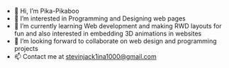 - 👋 Hi, I’m Pika-Pikaboo
- 👀 I’m interested in Programming and Designing web pages
- 🌱 I’m currently learning Web development and making RWD layouts for fun and also interested in embedding 3D animations in websites
- 💞️ I’m looking forward to collaborate on web design and programming projects
- 📫 Contact me at stevinjack1ina1000@gmail.com

<!---
Pika-Pikaboo/Pika-Pikaboo is a ✨ special ✨ repository because its `README.md` (this file) appears on your GitHub profile.
You can click the Preview link to take a look at your changes.
--->
